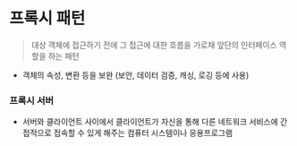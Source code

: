 # 프록시 패턴

> 대상 객체에 접근하기 전에 그 접근에 대한 흐름을 가로채 앞단의 인터페이스 역할을 하는 패턴

- 객체의 속성, 변환 등을 보완 (보안, 데이터 검증, 캐싱, 로깅 등에 사용)


### 프록시 서버

- 서버와 클라이언트 사이에서 클라이언트가 자신을 통해 다른 네트워크 서비스에 간접적으로 접속할 수 있게 해주는 컴퓨터 시스템이나 응용프로그램
